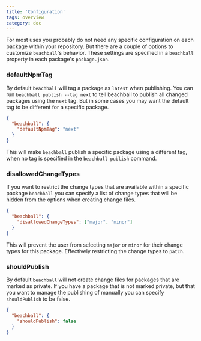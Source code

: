 ```yaml
---
title: 'Configuration'
tags: overview
category: doc
---
```


For most uses you probably do not need any specific configuration on each package within your repository. But there are a couple of options to customize `beachball`'s behavior. These settings are specified in a `beachball` property in each package's `package.json`.

### defaultNpmTag

By default `beachball` will tag a package as `latest` when publishing. You can run `beachball publish --tag next` to tell beachball to publish all changed packages using the `next` tag. But in some cases you may want the default tag to be different for a specific package.

```json
{
  "beachball": {
    "defaultNpmTag": "next"
  }
}
```

This will make `beachball` publish a specific package using a different tag, when no tag is specified in the `beachball publish` command.

### disallowedChangeTypes

If you want to restrict the change types that are available within a specific package `beachball` you can specify a list of change types that will be hidden from the options when creating change files.

```json
{
  "beachball": {
    "disallowedChangeTypes": ["major", "minor"]
  }
}
```

This will prevent the user from selecting `major` or `minor` for their change types for this package. Effectively restricting the change types to `patch`.

### shouldPublish

By default `beachball` will not create change files for packages that are marked as private. If you have a package that is not marked private, but that you want to manage the publishing of manually you can specify `shouldPublish` to be false.

```json
{
  "beachball": {
    "shouldPublish": false
  }
}
```
